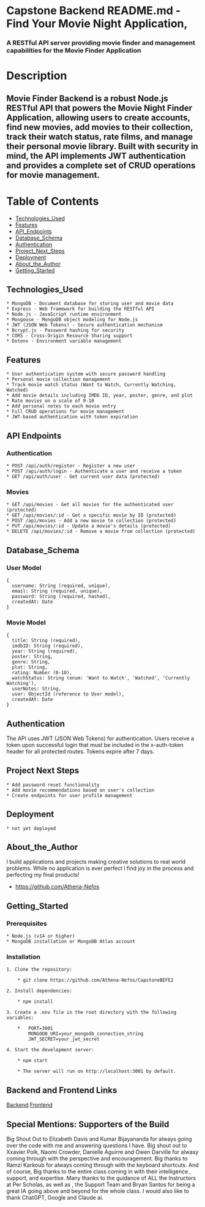 # Capstone Backend README.md - Find Your Movie Night Application, 

### A RESTful API server providing movie finder and management capabilities for the Movie Finder Application

# Description 

## Movie Finder Backend is a robust Node.js RESTful API that powers the Movie Night Finder Application, allowing users to create accounts, find new movies, add movies to their collection, track their watch status, rate films, and manage their personal movie library. Built with security in mind, the API implements JWT authentication and provides a complete set of CRUD operations for movie management.

# Table of Contents 

* [Technologies_Used](#technologiesUsed)
* [Features](#features)
* [API_Endpoints](#apiEndpoints)
* [Database_Schema](#dataBaseSchema)
* [Authentication](#authentication)
* [Project_Next_Steps](#projectNextSteps)
* [Deployment](#deployment)
* [About_the_Author](#aboutTheAuthor)
* [Getting_Started](#gettingStarted)

## <a name="technologiesUsed">Technologies_Used</a> 
 
    * MongoDB - Document database for storing user and movie data
    * Express - Web framework for building the RESTful API
    * Node.js - JavaScript runtime environment
    * Mongoose - MongoDB object modeling for Node.js
    * JWT (JSON Web Tokens) - Secure authentication mechanism
    * Bcrypt.js - Password hashing for security
    * CORS - Cross-Origin Resource Sharing support
    * Dotenv - Environment variable management

## <a name="features">Features</a> 

    * User authentication system with secure password handling
    * Personal movie collection management
    * Track movie watch status (Want to Watch, Currently Watching, Watched)
    * Add movie details including IMDb ID, year, poster, genre, and plot
    * Rate movies on a scale of 0-10
    * Add personal notes to each movie entry
    * Full CRUD operations for movie management
    * JWT-based authentication with token expiration

## <a name="apiEndpoints">API Endpoints</a>

### Authentication

    * POST /api/auth/register - Register a new user
    * POST /api/auth/login - Authenticate a user and receive a token
    * GET /api/auth/user - Get current user data (protected)

### Movies

    * GET /api/movies - Get all movies for the authenticated user (protected)
    * GET /api/movies/:id - Get a specific movie by ID (protected)
    * POST /api/movies - Add a new movie to collection (protected)
    * PUT /api/movies/:id - Update a movie's details (protected)
    * DELETE /api/movies/:id - Remove a movie from collection (protected) 

## <a name="databaseSchema">Database_Schema</a>

### User Model

    {
      username: String (required, unique),
      email: String (required, unique),
      password: String (required, hashed),
      createdAt: Date
    }

### Movie Model

    {
      title: String (required),
      imdbID: String (required),
      year: String (required),
      poster: String,
      genre: String,
      plot: String,
      rating: Number (0-10),
      watchStatus: String (enum: 'Want to Watch', 'Watched', 'Currently Watching'),
      userNotes: String,
      user: ObjectId (reference to User model),
      createdAt: Date
    }

## <a name="authentication">Authentication</a>

The API uses JWT (JSON Web Tokens) for authentication. Users receive a token upon successful login that must be included in the x-auth-token header for all protected routes. Tokens expire after 7 days.

## <a name="projectNextSteps">Project Next Steps</a>

    * Add password reset functionality
    * Add movie recommendations based on user's collection
    * Create endpoints for user profile management

## <a name="deployment">Deployment</a>

    * not yet deployed

## <a name="aboutTheAuthor">About_the_Author</a>

I build applications and projects making creative solutions to real world problems.  While no application is ever perfect I find joy in the process and perfecting my final products!

* https://github.com/Athena-Nefos

## <a name="gettingStarted">Getting_Started</a>

### Prerequisites

    * Node.js (v14 or higher)
    * MongoDB installation or MongoDB Atlas account

### Installation

    1. Clone the repository:

        * git clone https://github.com/Athena-Nefos/CapstoneBEFE2

    2. Install dependencies:

        * npm install

    3. Create a .env file in the root directory with the following variables:

        *   PORT=3001
            MONGODB_URI=your_mongodb_connection_string
            JWT_SECRET=your_jwt_secret    

    4. Start the development server:

        * npm start  

        * The server will run on http://localhost:3001 by default.

## Backend and Frontend Links

 [Backend](https://github.com/Athena-Nefos/CapstoneBEFE2)
 [Frontend](https://github.com/Athena-Nefos/CapstoneFEBE)

 ## Special Mentions:  Supporters of the Build

 Big Shout Out to Elizabeth Davis and Kumar Bijayananda for always going over the code with me and answering questions I have.  Big shout out to Xxavier Polk, Naomi Crowder, Danielle Aguirre and Owen Darville for alwasy coming through with the perspective and encouragement.  Big thanks to Ramzi Karkoub for always coming through with the keyboard shortcuts.  And of course, Big thanks to the entire class coming in with their intelligence , support, and expertise.  Many thanks to the guidance of ALL the Instructors at Per Scholas, as well as , the Support Team and Bryan Santos for being a great IA going above and beyond for the whole class.  I would also like to thank ChatGPT, Google and Claude ai. 
